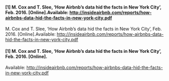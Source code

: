 #### [1] M. Cox and T. Slee, ‘How Airbnb’s data hid the facts in New York City’, Feb. 2016. [Online].Available: http://insideairbnb.com/reports/how-airbnbs-data-hid-the-facts-in-new-york-city.pdf

<a>    M. Cox and T. Slee, ‘How Airbnb’s data hid the facts in New York City’, Feb. 2016. [Online].Available: http://insideairbnb.com/reports/how-airbnbs-data-hid-the-facts-in-new-york-city.pdf</a>

#### [1] M. Cox and T. Slee, ‘How Airbnb’s data hid the facts in New York City’, Feb. 2016. [Online].

Available: http://insideairbnb.com/reports/how-airbnbs-data-hid-the-facts-in-new-york-city.pdf
